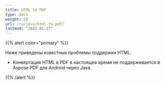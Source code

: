 ```yaml
---
title: HTML to PDF
type: docs
weight: 10
url: /ru/java/html-to-pdf/
lastmod: "2022-01-27"
---
```


{{% alert color="primary" %}}

Ниже приведены известные проблемы поддержки HTML.

- Конвертация HTML в PDF в настоящее время не поддерживается в Aspose.PDF для Android через Java.

{{% /alert %}}